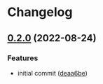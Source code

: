 # Changelog

## [0.2.0](https://github.com/ChipWolf/test-matrix/compare/b-a-v0.1.0...b-a-v0.2.0) (2022-08-24)


### Features

* initial commit ([deaa6be](https://github.com/ChipWolf/test-matrix/commit/deaa6be3af299281766d268c449c2d8fa0e4e0ef))

